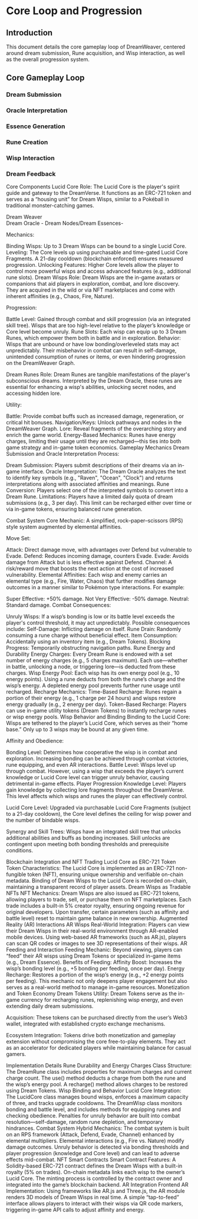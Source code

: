 # Core Loop and Progression

## Introduction
This document details the core gameplay loop of DreamWeaver, centered around dream submission, Rune acquisition, and Wisp interaction, as well as the overall progression system.

## Core Gameplay Loop
### Dream Submission
### Oracle Interpretation
### Essence Generation
### Rune Creation
### Wisp Interaction
### Dream Feedback
Core Components
Lucid Core
Role:
The Lucid Core is the player's spirit guide and gateway to the DreamVerse. It functions as an ERC-721 token and serves as a “housing unit” for Dream Wisps, similar to a Pokéball in traditional monster-catching games.

Dream Weaver  
Dream Oracle - 
Dream Nodes/Dream Essences-



Mechanics:

Binding Wisps: Up to 3 Dream Wisps can be bound to a single Lucid Core.
Leveling: The Core levels up using purchasable and time-gated Lucid Core Fragments. A 21-day cooldown (blockchain enforced) ensures measured progression.
Unlocking Features: Higher Core levels allow the player to control more powerful wisps and access advanced features (e.g., additional rune slots).
Dream Wisps
Role:
Dream Wisps are the in-game avatars or companions that aid players in exploration, combat, and lore discovery. They are acquired in the wild or via NFT marketplaces and come with inherent affinities (e.g., Chaos, Fire, Nature).

Progression:

Battle Level: Gained through combat and skill progression (via an integrated skill tree). Wisps that are too high-level relative to the player’s knowledge or Core level become unruly.
Rune Slots: Each wisp can equip up to 3 Dream Runes, which empower them both in battle and in exploration.
Behavior:
Wisps that are unbound or have low bonding/overleveled stats may act unpredictably. Their misbehavior in combat can result in self-damage, unintended consumption of runes or items, or even hindering progression on the DreamWeaver Graph.

Dream Runes
Role:
Dream Runes are tangible manifestations of the player's subconscious dreams. Interpreted by the Dream Oracle, these runes are essential for enhancing a wisp's abilities, unlocking secret nodes, and accessing hidden lore.

Utility:

Battle: Provide combat buffs such as increased damage, regeneration, or critical hit bonuses.
Navigation/Keys: Unlock pathways and nodes in the DreamWeaver Graph.
Lore: Reveal fragments of the overarching story and enrich the game world.
Energy-Based Mechanics: Runes have energy charges, limiting their usage until they are recharged—this ties into both game strategy and in-game token economics.
Gameplay Mechanics
Dream Submission and Oracle Interpretation
Process:

Dream Submission: Players submit descriptions of their dreams via an in-game interface.
Oracle Interpretation: The Dream Oracle analyzes the text to identify key symbols (e.g., "Raven", "Ocean", "Clock") and returns interpretations along with associated affinities and meanings.
Rune Conversion: Players select one of the interpreted symbols to convert into a Dream Rune.
Limitations:
Players have a limited daily quota of dream submissions (e.g., 3 per day). This limit can be recharged either over time or via in-game tokens, ensuring balanced rune generation.

Combat System
Core Mechanic:
A simplified, rock–paper–scissors (RPS) style system augmented by elemental affinities.

Move Set:

Attack: Direct damage move, with advantages over Defend but vulnerable to Evade.
Defend: Reduces incoming damage, counters Evade.
Evade: Avoids damage from Attack but is less effective against Defend.
Channel: A risk/reward move that boosts the next action at the cost of increased vulnerability.
Elemental Affinities:
Each wisp and enemy carries an elemental type (e.g., Fire, Water, Chaos) that further modifies damage outcomes in a manner similar to Pokémon type interactions. For example:

Super Effective: +50% damage.
Not Very Effective: -50% damage.
Neutral: Standard damage.
Combat Consequences:

Unruly Wisps: If a wisp’s bonding is low or its battle level exceeds the player's control threshold, it may act unpredictably. Possible consequences include:
Self-Damage: Inflicting damage on itself.
Rune Drain: Randomly consuming a rune charge without beneficial effect.
Item Consumption: Accidentally using an inventory item (e.g., Dream Tokens).
Blocking Progress: Temporarily obstructing navigation paths.
Rune Energy and Durability
Energy Charges:
Every Dream Rune is endowed with a set number of energy charges (e.g., 5 charges maximum). Each use—whether in battle, unlocking a node, or triggering lore—is deducted from these charges.
Wisp Energy Pool:
Each wisp has its own energy pool (e.g., 10 energy points). Using a rune deducts from both the rune’s charge and the wisp’s energy. A depleted energy pool prevents further rune usage until recharged.
Recharge Mechanics:
Time-Based Recharge: Runes regain a portion of their energy (e.g., 1 charge per 24 hours) and wisps restore energy gradually (e.g., 2 energy per day).
Token-Based Recharge: Players can use in-game utility tokens (Dream Tokens) to instantly recharge runes or wisp energy pools.
Wisp Behavior and Binding
Binding to the Lucid Core:
Wisps are tethered to the player’s Lucid Core, which serves as their “home base.” Only up to 3 wisps may be bound at any given time.

Affinity and Obedience:

Bonding Level: Determines how cooperative the wisp is in combat and exploration. Increasing bonding can be achieved through combat victories, rune equipping, and even AR interactions.
Battle Level: Wisps level up through combat. However, using a wisp that exceeds the player’s current knowledge or Lucid Core level can trigger unruly behavior, causing detrimental in-game effects.
Player Progression
Knowledge Level:
Players gain knowledge by collecting lore fragments throughout the DreamVerse. This level affects which wisps and runes the player can effectively control.

Lucid Core Level:
Upgraded via purchasable Lucid Core Fragments (subject to a 21-day cooldown), the Core level defines the ceiling for wisp power and the number of bindable wisps.

Synergy and Skill Trees:
Wisps have an integrated skill tree that unlocks additional abilities and buffs as bonding increases. Skill unlocks are contingent upon meeting both bonding thresholds and prerequisite conditions.

Blockchain Integration and NFT Trading
Lucid Core as ERC-721 Token
Token Characteristics:
The Lucid Core is implemented as an ERC-721 non-fungible token (NFT), ensuring unique ownership and verifiable on-chain metadata.
Binding of Dream Wisps to the Lucid Core is recorded on-chain, maintaining a transparent record of player assets.
Dream Wisps as Tradable NFTs
NFT Mechanics:
Dream Wisps are also issued as ERC-721 tokens, allowing players to trade, sell, or purchase them on NFT marketplaces.
Each trade includes a built-in 5% creator royalty, ensuring ongoing revenue for original developers.
Upon transfer, certain parameters (such as affinity and battle level) reset to maintain game balance in new ownership.
Augmented Reality (AR) Interactions
AR Wisps
Real-World Integration:
Players can view their Dream Wisps in their real-world environment through AR-enabled mobile devices.
Using web-based AR frameworks (such as AR.js), players can scan QR codes or images to see 3D representations of their wisps.
AR Feeding and Interaction
Feeding Mechanic:
Beyond viewing, players can “feed” their AR wisps using Dream Tokens or specialized in-game items (e.g., Dream Essence).
Benefits of Feeding:
Affinity Boost: Increases the wisp’s bonding level (e.g., +5 bonding per feeding, once per day).
Energy Recharge: Restores a portion of the wisp’s energy (e.g., +2 energy points per feeding).
This mechanic not only deepens player engagement but also serves as a real-world method to manage in-game resources.
Monetization and Token Economy
Dream Tokens
Utility:
Dream Tokens serve as the in-game currency for recharging runes, replenishing wisp energy, and even extending daily dream submissions.

Acquisition:
These tokens can be purchased directly from the user’s Web3 wallet, integrated with established crypto exchange mechanisms.

Ecosystem Integration:
Tokens drive both monetization and gameplay extension without compromising the core free-to-play elements. They act as an accelerator for dedicated players while maintaining balance for casual gamers.

Implementation Details
Rune Durability and Energy Charges
Class Structure:
The DreamRune class includes properties for maximum charges and current charge count.
The use() method deducts a charge from both the rune and the wisp’s energy pool.
A recharge() method allows charges to be restored using Dream Tokens.
Wisp Binding and Behavior
Lucid Core Integration:
The LucidCore class manages bound wisps, enforces a maximum capacity of three, and tracks upgrade cooldowns.
The DreamWisp class monitors bonding and battle level, and includes methods for equipping runes and checking obedience.
Penalties for unruly behavior are built into combat resolution—self-damage, random rune depletion, and temporary hindrances.
Combat System
Hybrid Mechanics:
The combat system is built on an RPS framework (Attack, Defend, Evade, Channel) enhanced by elemental multipliers.
Elemental interactions (e.g., Fire vs. Nature) modify damage outcomes.
Unruly behavior is detected via bonding thresholds and player progression (knowledge and Core level) and can lead to adverse effects mid-combat.
NFT Smart Contracts
Smart Contract Features:
A Solidity-based ERC-721 contract defines the Dream Wisps with a built-in royalty (5% on trades).
On-chain metadata links each wisp to the owner’s Lucid Core.
The minting process is controlled by the contract owner and integrated into the game’s blockchain backend.
AR Integration
Frontend AR Implementation:
Using frameworks like AR.js and Three.js, the AR module renders 3D models of Dream Wisps in real time.
A simple “tap-to-feed” interface allows players to interact with their wisps via QR code markers, triggering in-game API calls to adjust affinity and energy.
